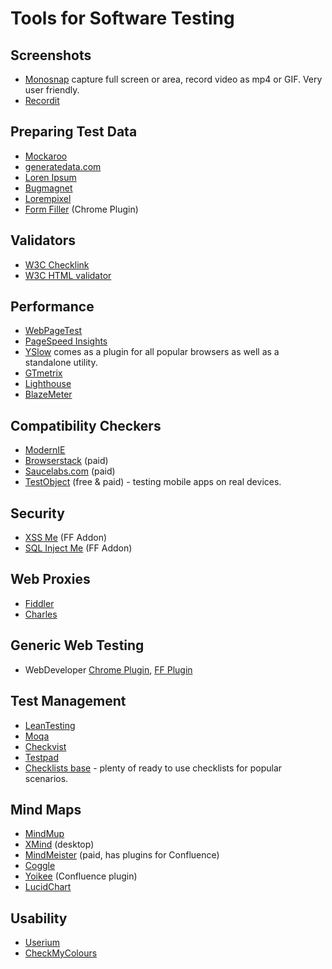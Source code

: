 # Tools for Software Testing

## Screenshots

* [Monosnap](https://monosnap.com/) capture full screen or area, record video as mp4 or GIF. Very user friendly.
* [Recordit](http://recordit.co/)

## Preparing Test Data

* [Mockaroo](http://www.mockaroo.com/)
* [generatedata.com](http://www.generatedata.com/)
* [Loren Ipsum](https://lipsum.com/)
* [Bugmagnet](https://gojko.github.io/bugmagnet/)
* [Lorempixel](http://lorempixel.com/)
* [Form Filler](https://chrome.google.com/webstore/detail/form-filler/bnjjngeaknajbdcgpfkgnonkmififhfo/related) \(Chrome Plugin\)

## Validators

* [W3C Checklink](http://validator.w3.org/checklink)
* [W3C HTML validator](https://validator.w3.org/)

## Performance

* [WebPageTest](http://www.webpagetest.org/)
* [PageSpeed Insights](http://developers.google.com/speed/pagespeed/insights/)
* [YSlow](http://yslow.org/) comes as a plugin for all popular browsers as well as a standalone utility.
* [GTmetrix](https://gtmetrix.com/)
* [Lighthouse](https://developers.google.com/web/tools/lighthouse/)
* [BlazeMeter](http://converter.blazemeter.com/)

## Compatibility Checkers

* [ModernIE](https://www.modern.ie/ru-ru/virtualization-tools#downloads)
* [Browserstack](https://www.browserstack.com/) \(paid\)
* [Saucelabs.com](https://saucelabs.com/) \(paid\)
* [TestObject](https://testobject.com/) \(free & paid\) - testing mobile apps on real devices.

## Security

* [XSS Me](https://addons.mozilla.org/en-US/firefox/addon/xss-me/) \(FF Addon\)
* [SQL Inject Me](https://addons.mozilla.org/en-US/firefox/addon/sql-inject-me/) \(FF Addon\)

## Web Proxies

* [Fiddler](https://www.telerik.com/download/fiddler)
* [Charles](https://www.charlesproxy.com/)

## Generic Web Testing

* WebDeveloper [Chrome Plugin](https://chrome.google.com/webstore/detail/web-developer/bfbameneiokkgbdmiekhjnmfkcnldhhm), [FF Plugin](https://addons.mozilla.org/en-US/firefox/addon/web-developer/)

## Test Management

* [LeanTesting](https://leantesting.com/)
* [Moqa](http://moqa.mobi/)
* [Checkvist](https://checkvist.com/)
* [Testpad](https://ontestpad.com/)
* [Checklists base](https://checkvist.com/checklists/476089) - plenty of ready to use checklists for popular scenarios.

## Mind Maps

* [MindMup](https://www.mindmup.com/)
* [XMind](https://www.xmind.net/) \(desktop\)
* [MindMeister](https://www.mindmeister.com/) \(paid, has plugins for Confluence\)
* [Coggle](https://coggle.it/)
* [Yoikee](https://marketplace.atlassian.com/plugins/com.keinoby.confluence.plugins.yoikee-creator/server/overview) \(Confluence plugin\)
* [LucidChart​](https://www.lucidchart.com/)

## Usability

* [Userium](https://stayintech.com/info/UX)
* [CheckMyColours](http://www.checkmycolours.com/)


